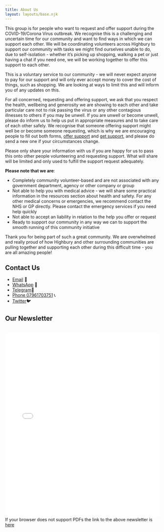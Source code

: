```yaml
---
title: About Us
layout: layouts/base.njk
---
```


This group is for people who want to request and offer support during the COVID-19/Corona Virus outbreak. We recognise this is a challenging and uncertain time for our community and want to find ways in which we can support each other. We will be coordinating volunteers across Highbury to support our community with tasks we might find ourselves unable to do, due to self-isolation - whether it’s picking up shopping, walking a pet or just having a chat if you need one, we will be working together to offer this support to each other. 

This is a voluntary service to our community - we will never expect anyone to pay for our support and will only ever accept money to cover the cost of things, such as shopping. We are looking at ways to limit this and will inform you of any updates on this. 

For all concerned, requesting and offering support, we ask that you respect the health, wellbeing and generosity we are showing to each other and take particular care not to risk passing the virus or any other contagious illnesses to others if you may be unwell. If you are unwell or become unwell, please do inform us to help us put in appropriate measures and to take care of each other safely. We recognise that someone offering support might well be or become someone requesting, which is why we are encouraging people to fill out both forms, [offer support](/volunteer) and [get support](/support), and please do send a new one if your circumstances change.  

Please only share your information with us if you are happy for us to pass this onto other people volunteering and requesting support. What will share will be limited and only used to fulfill the support request adequately. 

**Please note that we are**: 

 - Completely community volunteer-based and are not associated with any government department, agency or other company or group
 - Not able to help you with medical advice - we will share some practical information in the resources section about health and safety. For any other medical concerns or emergencies, we recommend contact the NHS or GP directly. Please contact the emergency services if you need help quickly
 - Not able to accept an liability in relation to the help you offer or request
 - Ready to support our community in any way we can to support the smooth running of this community initiative

Thank you for being part of such a great community. We are overwhelmed and really proud of how Highbury and other surrounding communities are pulling together and supporting each other during this difficult time - you are all amazing people!


## Contact Us

 - [Email](mailto:highburymutualaid@gmail.com ) 📧 
 - [WhatsApp](https://chat.whatsapp.com/JmcTPpTaTWRJGNcAuZNimd) 📲
 - [Telegram](https://t.me/highburycovid19magroup)📲
 - [Phone 07961703751](tel:07961703751) 📞
 - [Twitter](https://twitter.com/19Support)🐦
 
 
 ## Our Newsletter

<br/>
<embed src="/images/Newsletter_Vol1_July20.pdf" type="application/pdf" width="100%" height="600px">
If your browser does not support PDFs the link to the above newsletter is <a href="/images/Newsletter_Vol1_July20.pdf"> here </a>

